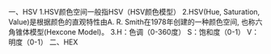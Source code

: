 一、HSV
1.HSV颜色空间一般指HSV（HSV颜色模型）
2.HSV(Hue, Saturation, Value)是根据颜色的直观特性由A. R. Smith在1978年创建的一种颜色空间, 也称六角锥体模型(Hexcone Model)。
3.H：色调（0-360度）
  S：饱和度（0-1）
  V：明度（0-1）
二、HEX



